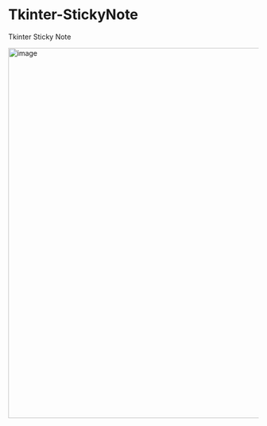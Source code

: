 # Tkinter-StickyNote
Tkinter Sticky Note

<img width="699" height="744" alt="image" src="https://github.com/user-attachments/assets/b60fecdb-bed7-492e-9b5f-0e39d9d7841b" />
